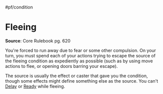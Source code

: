 #pf/condition 
# Fleeing
**Source**: Core Rulebook pg. 620

You're forced to run away due to fear or some other compulsion. On your turn, you must spend each of your actions trying to escape the source of the fleeing condition as expediently as possible (such as by using move actions to flee, or opening doors barring your escape).

The source is usually the effect or caster that gave you the condition, though some effects might define something else as the source. You can't [Delay](../Actions/Delay.md) or [Ready](../Actions/Ready.md) while fleeing.